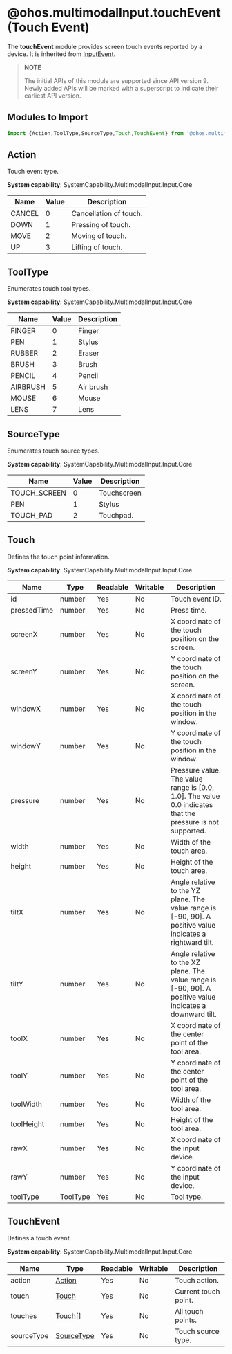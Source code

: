 # @ohos.multimodalInput.touchEvent (Touch Event)

The **touchEvent** module provides screen touch events reported by a device. It is inherited from [InputEvent](./js-apis-inputevent.md).

>  **NOTE**
>
> The initial APIs of this module are supported since API version 9. Newly added APIs will be marked with a superscript to indicate their earliest API version.

## Modules to Import

```js
import {Action,ToolType,SourceType,Touch,TouchEvent} from '@ohos.multimodalInput.touchEvent';
```

## Action

Touch event type.

**System capability**: SystemCapability.MultimodalInput.Input.Core

| Name    | Value  | Description  |
| ------ | ------ | ---- |
| CANCEL | 0 | Cancellation of touch.|
| DOWN   | 1 | Pressing of touch.|
| MOVE   | 2 | Moving of touch.|
| UP     | 3 | Lifting of touch.|

## ToolType

Enumerates touch tool types.

**System capability**: SystemCapability.MultimodalInput.Input.Core

| Name      | Value  | Description  |
| -------- | ------ | ---- |
| FINGER   | 0 | Finger  |
| PEN      | 1 | Stylus   |
| RUBBER   | 2 | Eraser |
| BRUSH    | 3 | Brush  |
| PENCIL   | 4 | Pencil  |
| AIRBRUSH | 5 | Air brush  |
| MOUSE    | 6 | Mouse  |
| LENS     | 7 | Lens  |

## SourceType 

Enumerates touch source types.

**System capability**: SystemCapability.MultimodalInput.Input.Core

| Name          | Value | Description  |
| ------------ | ------ | ---- |
| TOUCH_SCREEN | 0 | Touchscreen |
| PEN          | 1 | Stylus |
| TOUCH_PAD    | 2 | Touchpad. |

## Touch

Defines the touch point information.

**System capability**: SystemCapability.MultimodalInput.Input.Core

| Name         | Type  | Readable  | Writable  | Description                                 |
| ----------- | ------ | ---- | ---- | ----------------------------------- |
| id          | number | Yes   | No   | Touch event ID.                               |
| pressedTime | number | Yes   | No   | Press time.                            |
| screenX     | number | Yes   | No   | X coordinate of the touch position on the screen.                       |
| screenY     | number | Yes   | No   | Y coordinate of the touch position on the screen.                       |
| windowX     | number | Yes   | No   | X coordinate of the touch position in the window.                       |
| windowY     | number | Yes   | No   | Y coordinate of the touch position in the window.                       |
| pressure    | number | Yes   | No   | Pressure value. The value range is [0.0, 1.0]. The value 0.0 indicates that the pressure is not supported.      |
| width       | number | Yes   | No   | Width of the touch area.                          |
| height      | number | Yes   | No   | Height of the touch area.                          |
| tiltX       | number | Yes   | No   | Angle relative to the YZ plane. The value range is [-90, 90]. A positive value indicates a rightward tilt.|
| tiltY       | number | Yes   | No   | Angle relative to the XZ plane. The value range is [-90, 90]. A positive value indicates a downward tilt. |
| toolX       | number | Yes   | No   | X coordinate of the center point of the tool area.                          |
| toolY       | number | Yes   | No   | Y coordinate of the center point of the tool area.                          |
| toolWidth   | number | Yes   | No   | Width of the tool area.                             |
| toolHeight  | number | Yes   | No   | Height of the tool area.                             |
| rawX        | number | Yes   | No   | X coordinate of the input device.                          |
| rawY        | number | Yes   | No   | Y coordinate of the input device.                          |
| toolType    | [ToolType](#tooltype) | Yes   | No   | Tool type.                               |

## TouchEvent

Defines a touch event.

**System capability**: SystemCapability.MultimodalInput.Input.Core

| Name        | Type      | Readable  | Writable  | Description       |
| ---------- | ---------- | ---- | ---- | --------- |
| action     | [Action](#action)     | Yes   | No   | Touch action.     |
| touch      |  [Touch](#touch)     | Yes   | No   | Current touch point.    |
| touches    | [Touch](#touch)[]    | Yes   | No   | All touch points.    |
| sourceType |  [SourceType](#sourcetype) | Yes   | No   | Touch source type.|
